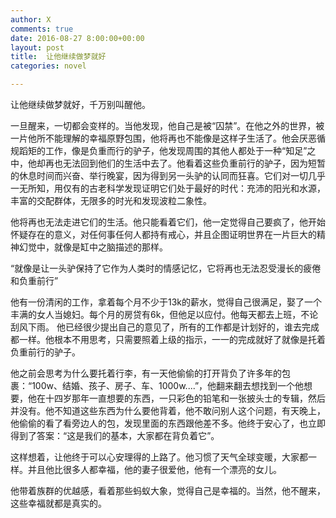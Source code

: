 ```yaml
---
author: X
comments: true
date: 2016-08-27 8:00:00+00:00
layout: post
title:  让他继续做梦就好
categories: novel

---
```


让他继续做梦就好，千万别叫醒他。  

一旦醒来，一切都会变样的。当他发现，他自己是被“囚禁”。在他之外的世界，被一片他所不能理解的幸福原野包围，他将再也不能像是这样子生活了。他会厌恶循规蹈矩的工作，像是负重而行的驴子，他发现周围的其他人都处于一种“知足”之中，他却再也无法回到他们的生活中去了。他看着这些负重前行的驴子，因为短暂的休息时间而兴奋、举行晚宴，因为得到另一头驴的认同而狂喜。它们对一切几乎一无所知，用仅有的古老科学发现证明它们处于最好的时代：充沛的阳光和水源，丰富的交配群体，无限多的时光和发现波粒二象性。  

他将再也无法走进它们的生活。他只能看着它们，他一定觉得自己要疯了，他开始怀疑存在的意义，对任何事任何人都持有戒心，并且企图证明世界在一片巨大的精神幻觉中，就像是缸中之脑描述的那样。  

“就像是让一头驴保持了它作为人类时的情感记忆，它将再也无法忍受漫长的疲倦和负重前行”  

 他有一份清闲的工作，拿着每个月不少于13k的薪水，觉得自己很满足，娶了一个丰满的女人当媳妇。每个月的房贷有6k，但他足以应付。他每天都去上班，不论刮风下雨。 他已经很少提出自己的意见了，所有的工作都是计划好的，谁去完成都一样。他根本不用思考，只需要照着上级的指示，一一的完成就好了就像是托着负重前行的驴子。  


他之前会思考为什么要托着行李，有一天他偷偷的打开背负了许多年的包裹：“100w、结婚、孩子、房子、车、1000w....”，他翻来翻去想找到一个他想要，他在十四岁那年一直想要的东西，一只彩色的铅笔和一张披头士的专辑，然后并没有。他不知道这些东西为什么要他背着，他不敢问别人这个问题，有天晚上，他偷偷的看了看旁边人的包，发现里面的东西跟他差不多。他终于安心了，也立即得到了答案：“这是我们的基本，大家都在背负着它”。  


这样想着，让他终于可以心安理得的上路了。他习惯了天气全球变暖，大家都一样。并且他比很多人都幸福，他的妻子很爱他，他有一个漂亮的女儿。  

他带着族群的优越感，看着那些蚂蚁大象，觉得自己是幸福的。当然，他不醒来，这些幸福就都是真实的。
